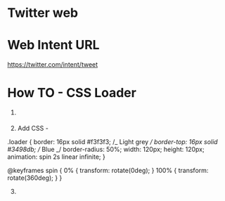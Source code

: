 # Twitter web

# Web Intent URL

https://twitter.com/intent/tweet

# How TO - CSS Loader

1. <div class="loader"></div>

2. Add CSS -

.loader {
border: 16px solid #f3f3f3; /_ Light grey _/
border-top: 16px solid #3498db; /_ Blue _/
border-radius: 50%;
width: 120px;
height: 120px;
animation: spin 2s linear infinite;
}

@keyframes spin {
0% { transform: rotate(0deg); }
100% { transform: rotate(360deg); }
}

3.
